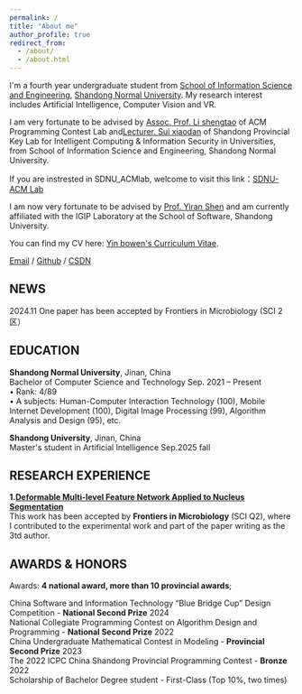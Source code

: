 ```yaml
---
permalink: /
title: "About me"
author_profile: true
redirect_from: 
  - /about/
  - /about.html
---
```


I'm a fourth year undergraduate student from [School of Information Science and Engineering](http://www.ischool.sdnu.edu.cn/), [Shandong Normal University](https://www.sdnu.edu.cn/). My research interest includes Artificial Intelligence, Computer Vision and VR.

I am very fortunate to be advised by [Assoc. Prof. Li shengtao](http://www.ischool.sdnu.edu.cn/info/1322/5803.htm) of ACM Programming Contest Lab and[Lecturer. Sui xiaodan](http://www.ischool.sdnu.edu.cn/info/1323/7000.htm) of Shandong Provincial Key Lab for Intelligent Computing & Information Security in Universities, from School of Information Science and Engineering, Shandong Normal University. 

If you are instrested in SDNU_ACMlab, welcome to visit this link：[SDNU-ACM Lab](http://152.136.175.166/)

I am now very fortunate to be advised by [Prof. Yiran Shen](https://faculty.sdu.edu.cn/shenyiran/zh_CN/index.htm) and am currently affiliated with the IGIP Laboratory at the School of Software, Shandong University.

You can find my CV here: [Yin bowen's Curriculum Vitae](../assets/resume.pdf).

[Email](mailto:elisia.ybw@gmail.com) / [Github](https://github.com/YbwElysia) / [CSDN](https://blog.csdn.net/qq_63747498?spm=1000.2115.3001.5343)

NEWS 
------
2024.11 One paper has been accepted by Frontiers in Microbiology (SCI 2区）


EDUCATION  
------

**Shandong Normal University**, Jinan, China  
Bachelor of Computer Science and Technology  Sep. 2021 – Present  
• Rank:  4/89  
• A subjects: Human-Computer Interaction Technology (100), Mobile Internet Development (100), Digital Image Processing (99), Algorithm Analysis and Design (95), etc.

**Shandong University**, Jinan, China  
Master's student in Artificial Intelligence Sep.2025 fall  


RESEARCH EXPERIENCE
------
**1.[Deformable Multi-level Feature Network Applied to Nucleus Segmentation](https://www.frontiersin.org/journals/microbiology/articles/10.3389/fmicb.2024.1519871/abstract)**   
This work has been accepted by **Frontiers in Microbiology** (SCI Q2), where I contributed to the experimental work and part of the paper writing as the 3td author.



AWARDS & HONORS
------
Awards: **4 national award, more than 10 provincial awards**;

China Software and Information Technology “Blue Bridge Cup” Design Competition - **National Second Prize** 2024  
National Collegiate Programming Contest on Algorithm Design and Programming - **National Second Prize** 2022  
China Undergraduate Mathematical Contest in Modeling - **Provincial Second Prize** 2023  
The 2022 ICPC China Shandong Provincial Programming Contest - **Bronze** 2022  
Scholarship of Bachelor Degree student - First-Class (Top 10%, two times)  
